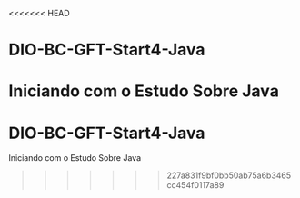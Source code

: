 <<<<<<< HEAD
# DIO-BC-GFT-Start4-Java
Iniciando com o Estudo Sobre Java
=======
# DIO-BC-GFT-Start4-Java
Iniciando com o Estudo Sobre Java
>>>>>>> 227a831f9bf0bb50ab75a6b3465cc454f0117a89
